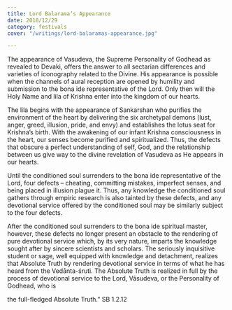 ```yaml
---
title: Lord Balarama’s Appearance
date: 2018/12/29
category: festivals
cover: "/writings/lord-balaramas-appearance.jpg"

---
```

The appearance of Vasudeva, the Supreme Personality of Godhead as revealed to Devaki, offers the answer to all sectarian differences and varieties of iconography related to the Divine. His appearance is possible when the channels of aural reception are opened by humility and submission to the bona ide representative of the Lord. Only then will the Holy Name and lila of Krishna enter into the kingdom of our hearts.

The lila begins with the appearance of Sankarshan who purifies the environment of the heart by delivering the six archetypal demons (lust, anger, greed, illusion, pride, and envy) and establishes the lotus seat for Krishna’s birth. With the awakening of our infant Krishna consciousness in the heart, our senses become purified and spiritualized. Thus, the defects that obscure a perfect understanding of self, God, and the relationship between us give way to the divine revelation of Vasudeva as He appears in our hearts.

Until the conditioned soul surrenders to the bona ide representative of the Lord, four defects – cheating, committing mistakes, imperfect senses, and being placed in illusion plague it. Thus, any knowledge the conditioned soul gathers through empiric research is also tainted by these defects, and any devotional service offered by the conditioned soul may be similarly subject to the four defects.

After the conditioned soul surrenders to the bona ide spiritual master, however, these defects no longer present an obstacle to the rendering of pure devotional service which, by its very nature, imparts the knowledge sought after by sincere scientists and scholars. The seriously inquisitive student or sage, well equipped with knowledge and detachment, realizes that Absolute Truth by rendering devotional service in terms of what he has heard from the Vedānta-śruti. The Absolute Truth is realized in full by the process of devotional service to the Lord, Vāsudeva, or the Personality of Godhead, who is

the full-fledged Absolute Truth.” SB 1.2.12